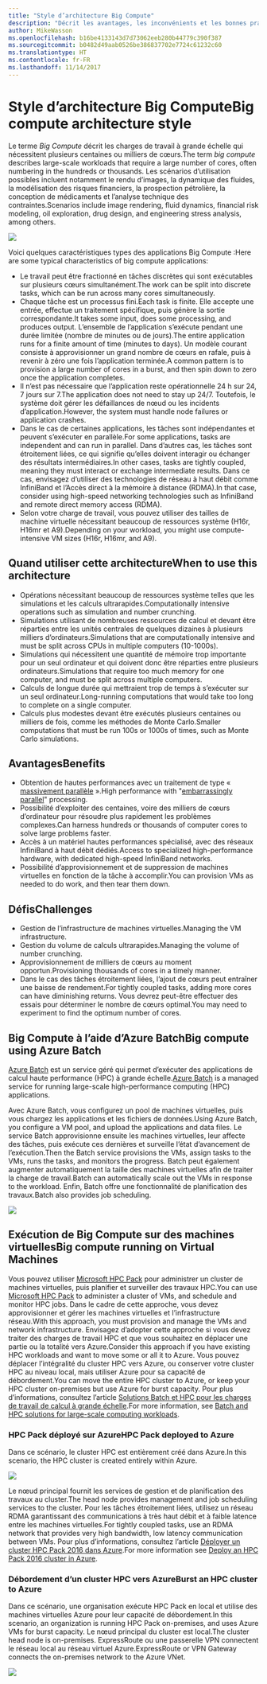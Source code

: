 ```yaml
---
title: "Style d’architecture Big Compute"
description: "Décrit les avantages, les inconvénients et les bonnes pratiques relatifs aux architectures Big Compute sur Azure"
author: MikeWasson
ms.openlocfilehash: b16be4133143d7d73062eeb280b44779c390f387
ms.sourcegitcommit: b0482d49aab0526be386837702e7724c61232c60
ms.translationtype: HT
ms.contentlocale: fr-FR
ms.lasthandoff: 11/14/2017
---
```

# <a name="big-compute-architecture-style"></a><span data-ttu-id="170a8-103">Style d’architecture Big Compute</span><span class="sxs-lookup"><span data-stu-id="170a8-103">Big compute architecture style</span></span>

<span data-ttu-id="170a8-104">Le terme *Big Compute* décrit les charges de travail à grande échelle qui nécessitent plusieurs centaines ou milliers de cœurs.</span><span class="sxs-lookup"><span data-stu-id="170a8-104">The term *big compute* describes large-scale workloads that require a large number of cores, often numbering in the hundreds or thousands.</span></span> <span data-ttu-id="170a8-105">Les scénarios d’utilisation possibles incluent notamment le rendu d’images, la dynamique des fluides, la modélisation des risques financiers, la prospection pétrolière, la conception de médicaments et l’analyse technique des contraintes.</span><span class="sxs-lookup"><span data-stu-id="170a8-105">Scenarios include image rendering, fluid dynamics, financial risk modeling, oil exploration, drug design, and engineering stress analysis, among others.</span></span>

![](./images/big-compute-logical.png)

<span data-ttu-id="170a8-106">Voici quelques caractéristiques types des applications Big Compute :</span><span class="sxs-lookup"><span data-stu-id="170a8-106">Here are some typical characteristics of big compute applications:</span></span>

- <span data-ttu-id="170a8-107">Le travail peut être fractionné en tâches discrètes qui sont exécutables sur plusieurs cœurs simultanément.</span><span class="sxs-lookup"><span data-stu-id="170a8-107">The work can be split into discrete tasks, which can be run across many cores simultaneously.</span></span>
- <span data-ttu-id="170a8-108">Chaque tâche est un processus fini.</span><span class="sxs-lookup"><span data-stu-id="170a8-108">Each task is finite.</span></span> <span data-ttu-id="170a8-109">Elle accepte une entrée, effectue un traitement spécifique, puis génère la sortie correspondante.</span><span class="sxs-lookup"><span data-stu-id="170a8-109">It takes some input, does some processing, and produces output.</span></span> <span data-ttu-id="170a8-110">L’ensemble de l’application s’exécute pendant une durée limitée (nombre de minutes ou de jours).</span><span class="sxs-lookup"><span data-stu-id="170a8-110">The entire application runs for a finite amount of time (minutes to days).</span></span> <span data-ttu-id="170a8-111">Un modèle courant consiste à approvisionner un grand nombre de cœurs en rafale, puis à revenir à zéro une fois l’application terminée.</span><span class="sxs-lookup"><span data-stu-id="170a8-111">A common pattern is to provision a large number of cores in a burst, and then spin down to zero once the application completes.</span></span> 
- <span data-ttu-id="170a8-112">Il n’est pas nécessaire que l’application reste opérationnelle 24 h sur 24, 7 jours sur 7.</span><span class="sxs-lookup"><span data-stu-id="170a8-112">The application does not need to stay up 24/7.</span></span> <span data-ttu-id="170a8-113">Toutefois, le système doit gérer les défaillances de nœud ou les incidents d’application.</span><span class="sxs-lookup"><span data-stu-id="170a8-113">However, the system must handle node failures or application crashes.</span></span>
- <span data-ttu-id="170a8-114">Dans le cas de certaines applications, les tâches sont indépendantes et peuvent s’exécuter en parallèle.</span><span class="sxs-lookup"><span data-stu-id="170a8-114">For some applications, tasks are independent and can run in parallel.</span></span> <span data-ttu-id="170a8-115">Dans d’autres cas, les tâches sont étroitement liées, ce qui signifie qu’elles doivent interagir ou échanger des résultats intermédiaires.</span><span class="sxs-lookup"><span data-stu-id="170a8-115">In other cases, tasks are tightly coupled, meaning they must interact or exchange intermediate results.</span></span> <span data-ttu-id="170a8-116">Dans ce cas, envisagez d’utiliser des technologies de réseau à haut débit comme InfiniBand et l’Accès direct à la mémoire à distance (RDMA).</span><span class="sxs-lookup"><span data-stu-id="170a8-116">In that case, consider using high-speed networking technologies such as InfiniBand and remote direct memory access (RDMA).</span></span> 
- <span data-ttu-id="170a8-117">Selon votre charge de travail, vous pouvez utiliser des tailles de machine virtuelle nécessitant beaucoup de ressources système (H16r, H16mr et A9).</span><span class="sxs-lookup"><span data-stu-id="170a8-117">Depending on your workload, you might use compute-intensive VM sizes (H16r, H16mr, and A9).</span></span>

## <a name="when-to-use-this-architecture"></a><span data-ttu-id="170a8-118">Quand utiliser cette architecture</span><span class="sxs-lookup"><span data-stu-id="170a8-118">When to use this architecture</span></span>

- <span data-ttu-id="170a8-119">Opérations nécessitant beaucoup de ressources système telles que les simulations et les calculs ultrarapides.</span><span class="sxs-lookup"><span data-stu-id="170a8-119">Computationally intensive operations such as simulation and number crunching.</span></span>
- <span data-ttu-id="170a8-120">Simulations utilisant de nombreuses ressources de calcul et devant être réparties entre les unités centrales de quelques dizaines à plusieurs milliers d’ordinateurs.</span><span class="sxs-lookup"><span data-stu-id="170a8-120">Simulations that are computationally intensive and must be split across CPUs in multiple computers (10-1000s).</span></span>
- <span data-ttu-id="170a8-121">Simulations qui nécessitent une quantité de mémoire trop importante pour un seul ordinateur et qui doivent donc être réparties entre plusieurs ordinateurs.</span><span class="sxs-lookup"><span data-stu-id="170a8-121">Simulations that require too much memory for one computer, and must be split across multiple computers.</span></span>
- <span data-ttu-id="170a8-122">Calculs de longue durée qui mettraient trop de temps à s’exécuter sur un seul ordinateur.</span><span class="sxs-lookup"><span data-stu-id="170a8-122">Long-running computations that would take too long to complete on a single computer.</span></span>
- <span data-ttu-id="170a8-123">Calculs plus modestes devant être exécutés plusieurs centaines ou milliers de fois, comme les méthodes de Monte Carlo.</span><span class="sxs-lookup"><span data-stu-id="170a8-123">Smaller computations that must be run 100s or 1000s of times, such as Monte Carlo simulations.</span></span>

## <a name="benefits"></a><span data-ttu-id="170a8-124">Avantages</span><span class="sxs-lookup"><span data-stu-id="170a8-124">Benefits</span></span>

- <span data-ttu-id="170a8-125">Obtention de hautes performances avec un traitement de type « [massivement parallèle][embarrassingly-parallel] ».</span><span class="sxs-lookup"><span data-stu-id="170a8-125">High performance with "[embarrassingly parallel][embarrassingly-parallel]" processing.</span></span>
- <span data-ttu-id="170a8-126">Possibilité d’exploiter des centaines, voire des milliers de cœurs d’ordinateur pour résoudre plus rapidement les problèmes complexes.</span><span class="sxs-lookup"><span data-stu-id="170a8-126">Can harness hundreds or thousands of computer cores to solve large problems faster.</span></span>
- <span data-ttu-id="170a8-127">Accès à un matériel hautes performances spécialisé, avec des réseaux InfiniBand à haut débit dédiés.</span><span class="sxs-lookup"><span data-stu-id="170a8-127">Access to specialized high-performance hardware, with dedicated high-speed InfiniBand networks.</span></span>
- <span data-ttu-id="170a8-128">Possibilité d’approvisionnement et de suppression de machines virtuelles en fonction de la tâche à accomplir.</span><span class="sxs-lookup"><span data-stu-id="170a8-128">You can provision VMs as needed to do work, and then tear them down.</span></span> 

## <a name="challenges"></a><span data-ttu-id="170a8-129">Défis</span><span class="sxs-lookup"><span data-stu-id="170a8-129">Challenges</span></span>

- <span data-ttu-id="170a8-130">Gestion de l’infrastructure de machines virtuelles.</span><span class="sxs-lookup"><span data-stu-id="170a8-130">Managing the VM infrastructure.</span></span>
- <span data-ttu-id="170a8-131">Gestion du volume de calculs ultrarapides.</span><span class="sxs-lookup"><span data-stu-id="170a8-131">Managing the volume of number crunching.</span></span> 
- <span data-ttu-id="170a8-132">Approvisionnement de milliers de cœurs au moment opportun.</span><span class="sxs-lookup"><span data-stu-id="170a8-132">Provisioning thousands of cores in a timely manner.</span></span>
- <span data-ttu-id="170a8-133">Dans le cas des tâches étroitement liées, l’ajout de cœurs peut entraîner une baisse de rendement.</span><span class="sxs-lookup"><span data-stu-id="170a8-133">For tightly coupled tasks, adding more cores can have diminishing returns.</span></span> <span data-ttu-id="170a8-134">Vous devrez peut-être effectuer des essais pour déterminer le nombre de cœurs optimal.</span><span class="sxs-lookup"><span data-stu-id="170a8-134">You may need to experiment to find the optimum number of cores.</span></span>

## <a name="big-compute-using-azure-batch"></a><span data-ttu-id="170a8-135">Big Compute à l’aide d’Azure Batch</span><span class="sxs-lookup"><span data-stu-id="170a8-135">Big compute using Azure Batch</span></span>

<span data-ttu-id="170a8-136">[Azure Batch][batch] est un service géré qui permet d’exécuter des applications de calcul haute performance (HPC) à grande échelle.</span><span class="sxs-lookup"><span data-stu-id="170a8-136">[Azure Batch][batch] is a managed service for running large-scale high-performance computing (HPC) applications.</span></span>

<span data-ttu-id="170a8-137">Avec Azure Batch, vous configurez un pool de machines virtuelles, puis vous chargez les applications et les fichiers de données.</span><span class="sxs-lookup"><span data-stu-id="170a8-137">Using Azure Batch, you configure a VM pool, and upload the applications and data files.</span></span> <span data-ttu-id="170a8-138">Le service Batch approvisionne ensuite les machines virtuelles, leur affecte des tâches, puis exécute ces dernières et surveille l’état d’avancement de l’exécution.</span><span class="sxs-lookup"><span data-stu-id="170a8-138">Then the Batch service provisions the VMs, assign tasks to the VMs, runs the tasks, and monitors the progress.</span></span> <span data-ttu-id="170a8-139">Batch peut également augmenter automatiquement la taille des machines virtuelles afin de traiter la charge de travail.</span><span class="sxs-lookup"><span data-stu-id="170a8-139">Batch can automatically scale out the VMs in response to the workload.</span></span> <span data-ttu-id="170a8-140">Enfin, Batch offre une fonctionnalité de planification des travaux.</span><span class="sxs-lookup"><span data-stu-id="170a8-140">Batch also provides job scheduling.</span></span>

![](./images/big-compute-batch.png) 

## <a name="big-compute-running-on-virtual-machines"></a><span data-ttu-id="170a8-141">Exécution de Big Compute sur des machines virtuelles</span><span class="sxs-lookup"><span data-stu-id="170a8-141">Big compute running on Virtual Machines</span></span>

<span data-ttu-id="170a8-142">Vous pouvez utiliser [Microsoft HPC Pack][hpc-pack] pour administrer un cluster de machines virtuelles, puis planifier et surveiller des travaux HPC.</span><span class="sxs-lookup"><span data-stu-id="170a8-142">You can use [Microsoft HPC Pack][hpc-pack] to administer a cluster of VMs, and schedule and monitor HPC jobs.</span></span> <span data-ttu-id="170a8-143">Dans le cadre de cette approche, vous devez approvisionner et gérer les machines virtuelles et l’infrastructure réseau.</span><span class="sxs-lookup"><span data-stu-id="170a8-143">With this approach, you must provision and manage the VMs and network infrastructure.</span></span> <span data-ttu-id="170a8-144">Envisagez d’adopter cette approche si vous devez traiter des charges de travail HPC et que vous souhaitez en déplacer une partie ou la totalité vers Azure.</span><span class="sxs-lookup"><span data-stu-id="170a8-144">Consider this approach if you have existing HPC workloads and want to move some or all it to Azure.</span></span> <span data-ttu-id="170a8-145">Vous pouvez déplacer l’intégralité du cluster HPC vers Azure, ou conserver votre cluster HPC au niveau local, mais utiliser Azure pour sa capacité de débordement.</span><span class="sxs-lookup"><span data-stu-id="170a8-145">You can move the entire HPC cluster to Azure, or keep your HPC cluster on-premises but use Azure for burst capacity.</span></span> <span data-ttu-id="170a8-146">Pour plus d’informations, consultez l’article [Solutions Batch et HPC pour les charges de travail de calcul à grande échelle][batch-hpc-solutions].</span><span class="sxs-lookup"><span data-stu-id="170a8-146">For more information, see [Batch and HPC solutions for large-scale computing workloads][batch-hpc-solutions].</span></span>

### <a name="hpc-pack-deployed-to-azure"></a><span data-ttu-id="170a8-147">HPC Pack déployé sur Azure</span><span class="sxs-lookup"><span data-stu-id="170a8-147">HPC Pack deployed to Azure</span></span>

<span data-ttu-id="170a8-148">Dans ce scénario, le cluster HPC est entièrement créé dans Azure.</span><span class="sxs-lookup"><span data-stu-id="170a8-148">In this scenario, the HPC cluster is created entirely within Azure.</span></span>

![](./images/big-compute-iaas.png) 
 
<span data-ttu-id="170a8-149">Le nœud principal fournit les services de gestion et de planification des travaux au cluster.</span><span class="sxs-lookup"><span data-stu-id="170a8-149">The head node provides management and job scheduling services to the cluster.</span></span> <span data-ttu-id="170a8-150">Pour les tâches étroitement liées, utilisez un réseau RDMA garantissant des communications à très haut débit et à faible latence entre les machines virtuelles.</span><span class="sxs-lookup"><span data-stu-id="170a8-150">For tightly coupled tasks, use an RDMA network that provides very high bandwidth, low latency communication between VMs.</span></span> <span data-ttu-id="170a8-151">Pour plus d’informations, consultez l’article [Déployer un cluster HPC Pack 2016 dans Azure][deploy-hpc-azure].</span><span class="sxs-lookup"><span data-stu-id="170a8-151">For more information see [Deploy an HPC Pack 2016 cluster in Azure][deploy-hpc-azure].</span></span>

### <a name="burst-an-hpc-cluster-to-azure"></a><span data-ttu-id="170a8-152">Débordement d’un cluster HPC vers Azure</span><span class="sxs-lookup"><span data-stu-id="170a8-152">Burst an HPC cluster to Azure</span></span>

<span data-ttu-id="170a8-153">Dans ce scénario, une organisation exécute HPC Pack en local et utilise des machines virtuelles Azure pour leur capacité de débordement.</span><span class="sxs-lookup"><span data-stu-id="170a8-153">In this scenario, an organization is running HPC Pack on-premises, and uses Azure VMs for burst capacity.</span></span> <span data-ttu-id="170a8-154">Le nœud principal du cluster est local.</span><span class="sxs-lookup"><span data-stu-id="170a8-154">The cluster head node is on-premises.</span></span> <span data-ttu-id="170a8-155">ExpressRoute ou une passerelle VPN connectent le réseau local au réseau virtuel Azure.</span><span class="sxs-lookup"><span data-stu-id="170a8-155">ExpressRoute or VPN Gateway connects the on-premises network to the Azure VNet.</span></span>

![](./images/big-compute-hybrid.png) 


[batch]: /azure/batch/
[batch-hpc-solutions]: /azure/batch/batch-hpc-solutions
[deploy-hpc-azure]: /azure/virtual-machines/windows/hpcpack-2016-cluster
[embarrassingly-parallel]: https://en.wikipedia.org/wiki/Embarrassingly_parallel
[hpc-pack]: https://technet.microsoft.com/library/cc514029

 
